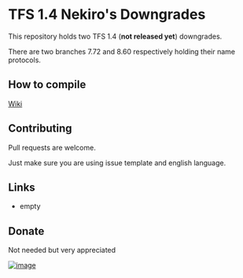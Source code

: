 # TFS 1.4 Nekiro's Downgrades

This repository holds two TFS 1.4 (**not released yet**) downgrades.

There are two branches 7.72 and 8.60 respectively holding their name protocols.

## How to compile
[Wiki](https://github.com/otland/forgottenserver/wiki/Compiling)

## Contributing
Pull requests are welcome. 

Just make sure you are using issue template and english language.

## Links
* empty

## Donate
Not needed but very appreciated

[![image](https://i2.wp.com/dk-plugins.ru/wp-content/uploads/2017/06/donate-paypal-main.png)](https://www.paypal.com/donate/?token=lNsHlqKNlXljtf-2oe0K28-vx9JJ8S9y7aozv6VQG8ZjkchfT3HmrK3S8hJVVgVp_IQn-G&country.x=PL&locale.x=PL)
